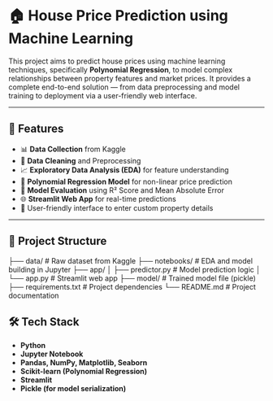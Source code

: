 
# 🏠 House Price Prediction using Machine Learning

This project aims to predict house prices using machine learning techniques, specifically **Polynomial Regression**, to model complex relationships between property features and market prices. It provides a complete end-to-end solution — from data preprocessing and model training to deployment via a user-friendly web interface.

---

## 🚀 Features

- 📊 **Data Collection** from Kaggle  
- 🧹 **Data Cleaning** and Preprocessing  
- 📈 **Exploratory Data Analysis (EDA)** for feature understanding  
- 🔁 **Polynomial Regression Model** for non-linear price prediction  
- 📐 **Model Evaluation** using R² Score and Mean Absolute Error  
- 🌐 **Streamlit Web App** for real-time predictions  
- 🧠 User-friendly interface to enter custom property details

---

## 📁 Project Structure
├── data/ # Raw dataset from Kaggle
├── notebooks/ # EDA and model building in Jupyter
├── app/
│ ├── predictor.py # Model prediction logic
│ └── app.py # Streamlit web app
├── model/ # Trained model file (pickle)
├── requirements.txt # Project dependencies
└── README.md # Project documentation

## 🛠️ Tech Stack

- **Python**
- **Jupyter Notebook**
- **Pandas, NumPy, Matplotlib, Seaborn**
- **Scikit-learn (Polynomial Regression)**
- **Streamlit**
- **Pickle (for model serialization)**

